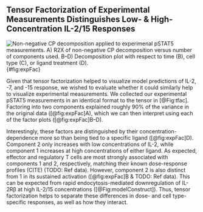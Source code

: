 ## Tensor Factorization of Experimental Measurements Distinguishes Low- & High-Concentration IL-2/15 Responses

![**Non-negative CP decomposition applied to experimenal pSTAT5 measurements.** A) R2X of non-negative CP decomposition versus number of components used. B–D) Decomposition plot with respect to time (B), cell type (C), or ligand treatment (D).](./Figures/figure5.svg){#fig:expFac}

Given that tensor factorization helped to visualize model predictions of IL-2, -7, and -15 response, we wished to evaluate whether it could similarly help to visualize experimental measurements. We collected our experimental pSTAT5 measurements in an identical format to the tensor in [@Fig:tfac]. Factoring into two components explained roughly 90% of the variance in the original data ([@fig:expFac]A), which we can then interpret using each of the factor plots ([@fig:expFac]B–D).

Interestingly, these factors are distinguished by their concentration-dependence more so than being tied to a specific ligand ([@fig:expFac]D). Component 2 only increases with low concentrations of IL-2, while component 1 increases at high concentrations of either ligand. As expected, effector and regulatory T cells are most strongly associated with components 1 and 2, respectively, matching their known dose-response profiles (CITE) (TODO: Ref data). However, component 2 is also distinct from 1 in its sustained activation ([@fig:expFac]B & TODO: Ref data). This can be expected from rapid endocytosis-mediated downregulation of IL-2Rβ at high IL-2/15 concentrations ([@Fig:modelConstruct]). Thus, tensor factorization helps to separate these differences in dose- and cell type-specific responses, as well as how they interact.
